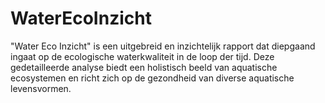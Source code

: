# WaterEcoInzicht
"Water Eco Inzicht" is een uitgebreid en inzichtelijk rapport dat diepgaand ingaat op de ecologische waterkwaliteit in de loop der tijd. Deze gedetailleerde analyse biedt een holistisch beeld van aquatische ecosystemen en richt zich op de gezondheid van diverse aquatische levensvormen. 

